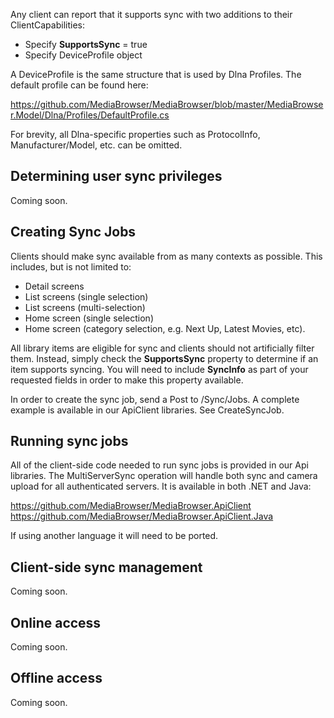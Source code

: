 Any client can report that it supports sync with two additions to their ClientCapabilities:

* Specify **SupportsSync** = true
* Specify DeviceProfile object

A DeviceProfile is the same structure that is used by Dlna Profiles. The default profile can be found here:

https://github.com/MediaBrowser/MediaBrowser/blob/master/MediaBrowser.Model/Dlna/Profiles/DefaultProfile.cs

For brevity, all Dlna-specific properties such as ProtocolInfo, Manufacturer/Model, etc. can be omitted.

## Determining user sync privileges

Coming soon.

## Creating Sync Jobs

Clients should make sync available from as many contexts as possible. This includes, but is not limited to:

* Detail screens
* List screens (single selection)
* List screens (multi-selection)
* Home screen (single selection)
* Home screen (category selection, e.g. Next Up, Latest Movies, etc).

All library items are eligible for sync and clients should not artificially filter them. Instead, simply check the **SupportsSync** property to determine if an item supports syncing. You will need to include **SyncInfo** as part of your requested fields in order to make this property available.

In order to create the sync job, send a Post to /Sync/Jobs. A complete example is available in our ApiClient libraries. See CreateSyncJob.

## Running sync jobs

All of the client-side code needed to run sync jobs is provided in our Api libraries. The MultiServerSync operation will handle both sync and camera upload for all authenticated servers. It is available in both .NET and Java:

https://github.com/MediaBrowser/MediaBrowser.ApiClient
https://github.com/MediaBrowser/MediaBrowser.ApiClient.Java

If using another language it will need to be ported.

## Client-side sync management

Coming soon.

## Online access

Coming soon.

## Offline access

Coming soon.